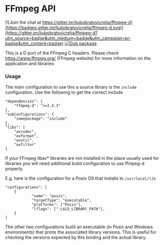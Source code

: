 # FFmpeg API 

[![Join the chat at https://gitter.im/ljubobratovicrelja/ffmpeg-d](https://badges.gitter.im/ljubobratovicrelja/ffmpeg-d.svg)](https://gitter.im/ljubobratovicrelja/ffmpeg-d?utm_source=badge&utm_medium=badge&utm_campaign=pr-badge&utm_content=badge)
[![Dub package](https://img.shields.io/badge/dub-package-FF4081.svg)](http://code.dlang.org/packages/ffmpeg-d)

This is a D port of the FFmpeg C headers. Please check https://www.ffmpeg.org/ (FFmpeg website) for more information on the application and libraries 

### Usage

The main configuration to use this a source library is the `include` configuration. Use the following to get the correct include

    "dependencies": {
        "ffmpeg-d": ">=2.4.3"
    },
    "subConfigurations": {
        "somepackage": "include"
    },
    "libs": [
        "avcodec",
        "avformat",
        "avutil",
        "avfilter"
    ]

If your FFmpeg libav* libraries are not installed in the place usually used for libraries you will need additional build configuration
to use ffmpeg-d properly.

E.g. here is the configuration for a Posix OS that installs to `/usr/local/lib`

    "configurations": [
        {
                "name": "posix",
                "targetType": "executable",
                "platforms": ["Posix"],
                "lflags": ["-L$LD_LIBRARY_PATH"],
        }
    ]

The other two configurations build an executable (in Posix and Windows environments) that prints the associated library versions.
This is useful for checking the versions expected by this binding and the actual library.

